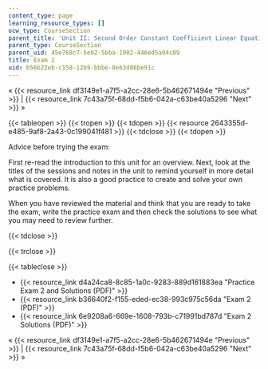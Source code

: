 ```yaml
---
content_type: page
learning_resource_types: []
ocw_type: CourseSection
parent_title: 'Unit II: Second Order Constant Coefficient Linear Equations'
parent_type: CourseSection
parent_uid: 45e768c7-5eb2-5bba-1902-446ed5a94c09
title: Exam 2
uid: b56b22eb-c158-12b9-bbbe-8e63d86be91c
---
```


« {{< resource_link df3149e1-a7f5-a2cc-28e6-5b462671494e "Previous" >}} | {{< resource_link 7c43a75f-68dd-f5b6-042a-c63be40a5296 "Next" >}} »

{{< tableopen >}}
{{< tropen >}}
{{< tdopen >}}
{{< resource 2643355d-e485-9af8-2a43-0c199041f481 >}}
{{< tdclose >}}
{{< tdopen >}}


Advice before trying the exam:

First re-read the introduction to this unit for an overview. Next, look at the titles of the sessions and notes in the unit to remind yourself in more detail what is covered. It is also a good practice to create and solve your own practice problems.

When you have reviewed the material and think that you are ready to take the exam, write the practice exam and then check the solutions to see what you may need to review further.


{{< tdclose >}}

{{< trclose >}}

{{< tableclose >}}

*   {{< resource_link d4a24ca8-8c85-1a0c-9283-889d161883ea "Practice Exam 2 and Solutions (PDF)" >}}
*   {{< resource_link b36640f2-f155-eded-ec38-993c975c56da "Exam 2 (PDF)" >}}
*   {{< resource_link 6e9208a6-669e-1608-793b-c71991bd787d "Exam 2 Solutions (PDF)" >}}

« {{< resource_link df3149e1-a7f5-a2cc-28e6-5b462671494e "Previous" >}} | {{< resource_link 7c43a75f-68dd-f5b6-042a-c63be40a5296 "Next" >}} »
